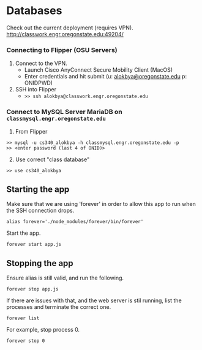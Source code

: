 # Databases

Check out the current deployment (requires VPN).
http://classwork.engr.oregonstate.edu:49204/

### Connecting to Flipper (OSU Servers)
1. Connect to the VPN.
    - Launch Cisco AnyConnect Secure Mobility Client (MacOS)
    - Enter credentials and hit submit (u: alokbya@oregonstate.edu p: ONIDPWD)
2. SSH into Flipper
    - `>> ssh alokbya@classwork.engr.oregonstate.edu`


### Connect to MySQL Server MariaDB on `classmysql.engr.oregonstate.edu`
1. From Flipper
```
>> mysql -u cs340_alokbya -h classmysql.engr.oregonstate.edu -p
>> <enter password (last 4 of ONID)>
```

2. Use correct "class database"
```
>> use cs340_alokbya
```

## Starting the app
Make sure that we are using 'forever' in order to allow this app to run when the SSH connection drops.
```
alias forever='./node_modules/forever/bin/forever'
```

Start the app.
```
forever start app.js
```

## Stopping the app
Ensure alias is still valid, and run the following.
```
forever stop app.js
```

If there are issues with that, and the web server is stil running, list the processes and terminate the correct one.
```
forever list
```

For example, stop process 0.
```
forever stop 0
```